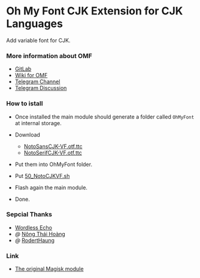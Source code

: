 # Oh My Font CJK Extension for CJK Languages
Add variable font for CJK.

### More information about OMF
- [GitLab](https://gitlab.com/nongthaihoang/oh_my_font)
- [Wiki for OMF](https://gitlab.com/nongthaihoang/oh_my_font/-/wikis/home)
- [Telegram Channel](https://t.me/ohmyfont_channel)
- [Telegram Discussion](https://t.me/ohmyfont)

### How to istall
- Once installed the main module should generate a folder called `OhMyFont` at internal storage.

- Download
  - [NotoSansCJK-VF.otf.ttc](https://github.com/WordlessEcho/patch-noto-cjk-for-android/raw/main/noto/sans/2.004/NotoSansCJK-VF.otf.ttc)
  - [NotoSerifCJK-VF.otf.ttc](https://github.com/WordlessEcho/patch-noto-cjk-for-android/raw/main/noto/serif/2.002/NotoSerifCJK-VF.otf.ttc)
- Put them into OhMyFont folder.
- Put [50_NotoCJKVF.sh](https://github.com/PianCat/Oh-My-Font-CJK-VF-Extensions/raw/master/50_NotoCJKVF.sh)
- Flash again the main module.
- Done.

### Sepcial Thanks
- [Wordless Echo](https://github.com/WordlessEcho)
- _@_ [Nông Thái Hoàng](https://t.me/nongthaihoang)
- _@_ [RodertHaung](https://github.com/RodertHaung)

### Link
- [The original Magisk module](https://github.com/WordlessEcho/Noto-CJK-VF-Magisk)
